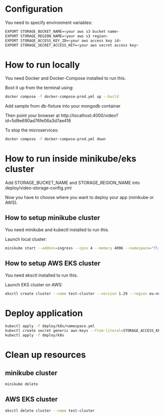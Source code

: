 # Configuration

You need to specify environment variables:
```bash
EXPORT STORAGE_BUCKET_NAME=<your aws s3 bucket name>
EXPORT STORAGE_REGION_NAME=<your aws s3 region>
EXPORT STORAGE_ACCESS_KEY_ID=<your aws access key id>
EXPORT STORAGE_SECRET_ACCESS_KEY=<your aws secret access key>
```

# How to run locally

You need Docker and Docker-Compose installed to run this.

Boot it up from the terminal using:
```bash
docker compose -f docker-compose-prod.yml up --build
```

Add sample from db-fixture into your mongodb container

Then point your browser at http://localhost:4000/video?id=5d9e690ad76fe06a3d7ae416

To stop the microservices:
```bash
docker compose -f docker-compose-prod.yml down
```

# How to run inside minikube/eks cluster

Add STORAGE_BUCKET_NAME and STORAGE_REGION_NAME into deploy/video-storage-config.yml

Now you have to choose where you want to deploy your app (minikube or AWS).

## How to setup minikube cluster

You need minikube and kubectl installed to run this.

Launch local cluster:
```bash
minikube start --addons=ingress --cpus 4 --memory 4096 --namespace="flixtube"
```

## How to setup AWS EKS cluster

You need eksctl installed to run this.

Launch EKS cluster on AWS:
```bash
eksctl create cluster --name test-cluster --version 1.29 --region eu-north-1 --nodegroup-name linux-nodes --node-type t3.micro --nodes 10
```

# Deploy application
```bash
kubectl apply -f deploy/k8s/namespace.yml
kubectl create secret generic aws-keys --from-literal=STORAGE_ACCESS_KEY_ID=${STORAGE_ACCESS_KEY_ID} --from-literal=STORAGE_SECRET_ACCESS_KEY={STORAGE_SECRET_ACCESS_KEY}
kubectl apply -f deploy/k8s
```

# Clean up resources

## minikube cluster
```bash
minikube delete
```

## AWS EKS cluster
```bash
eksctl delete cluster --name test-cluster
```
